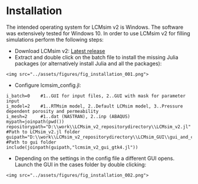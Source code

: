 # Installation 

The intended operating system for LCMsim v2 is Windows. The software was extensively tested for Windows 10. In order to use LCMsim v2 for filling simulations perform the following steps:
- Download LCMsim v2: [Latest release](https://www.obertscheider.com/download/LCMsim_v2_latestrelease.zip)
- Extract and double click on the batch file to install the missing Julia packages (or alternatively install Julia and all the packages):
```@raw html
<img src="../assets/figures/fig_installation_001.png">
```
- Configure lcmsim_config.jl:
```
i_batch=0    #1..GUI for input files, 2..GUI with mask for parameter input 
i_model=2    #1..RTMsim model, 2..Default LCMsim model, 3..Pressure dependent porosity and permeability
i_mesh=2     #1..dat (NASTRAN), 2..inp (ABAQUS)
mypath=joinpath(pwd())
repositorypath="D:\\work\\LCMsim_v2_repositorydirectory\\LCMsim_v2.jl"    #Path to LCMsim_v2.jl folder
guipath="D:\\work\\LCMsim_v2_repositorydirectory\\LCMsim_GUI\\gui_and_cases\\gui"    #Path to gui folder
include(joinpath(guipath,"lcmsim_v2_gui_gtk4.jl"))
```
- Depending on the settings in the config file a different GUI opens. Launch the GUI in the cases folder by double clicking:
```@raw html
<img src="../assets/figures/fig_installation_002.png">
```
